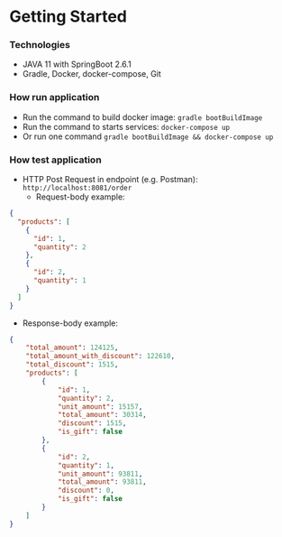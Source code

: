 # Getting Started

### Technologies

* JAVA 11 with SpringBoot 2.6.1
* Gradle, Docker, docker-compose, Git

### How run application

* Run the command to build docker image: `gradle bootBuildImage`
* Run the command to starts services: `docker-compose up`
* Or run one command `gradle bootBuildImage && docker-compose up`

### How test application

* HTTP Post Request in endpoint (e.g. Postman): `http://localhost:8081/order`
  * Request-body example:

```json
{
  "products": [
    {
      "id": 1,
      "quantity": 2
    },
    {
      "id": 2,
      "quantity": 1
    }
  ]
}
``` 

* Response-body example:

```json
{
    "total_amount": 124125,
    "total_amount_with_discount": 122610,
    "total_discount": 1515,
    "products": [
        {
            "id": 1,
            "quantity": 2,
            "unit_amount": 15157,
            "total_amount": 30314,
            "discount": 1515,
            "is_gift": false
        },
        {
            "id": 2,
            "quantity": 1,
            "unit_amount": 93811,
            "total_amount": 93811,
            "discount": 0,
            "is_gift": false
        }
    ]
}
```
